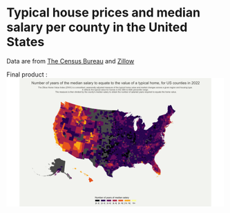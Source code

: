 # Typical house prices and median salary per county in the United States

Data are from [The Census Bureau]([https://www.example.com](https://data.census.gov/cedsci/map?q=home%20price&g=0100000US%240500000_0400000US01,02,04,05,06,08,09,10,12,13,15,16,17,18,19,20,21,22,23,24,25,26,27,28,29,30,31,32,33,34,35,36,37,38,39,40,41,42,44,45,46,47,48,49,50,51,53,54,55,56,72&y=2020&tid=ACSDP5Y2020.DP04&cid=DP04_0001E&vintage=2020&mode=thematic&loc=51.9223,-14.2533,z0.9491)) and [Zillow]([https://www.example.com](https://www.zillow.com/research/data/))


Final product :
![Final](https://github.com/PietroViolo/typical_house_prices_county/blob/main/typical_house_prices.png)

